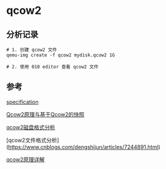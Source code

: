 # qcow2

## 分析记录

```shell
# 1. 创建 qcow2 文件
qemu-img create -f qcow2 mydisk.qcow2 1G

# 2. 使用 010 editor 查看 qcow2 文件

```

## 参考

[specification](https://github.com/zchee/go-qcow2/blob/master/docs/specification.md)

[Qcow2原理与基于Qcow2的快照](https://www.cnblogs.com/kvm-qemu/articles/14017061.html)

[qcow2磁盘格式分析](https://github.com/zchee/go-qcow2/blob/master/docs/specification.md)

[qcow2文件格式分析] (https://www.cnblogs.com/dengshijun/articles/7244891.html)

[qcow2原理详解](https://royhunter.github.io/2016/06/28/qcow2/)

